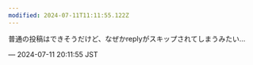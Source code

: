 ```yaml
---
modified: 2024-07-11T11:11:55.122Z
---
```


<p>普通の投稿はできそうだけど、なぜかreplyがスキップされてしまうみたい…</p>

&mdash; 2024-07-11 20:11:55 JST

<!-- Original URL: https://mastodon.social/@sakuramochi0/112767553708083200-->
